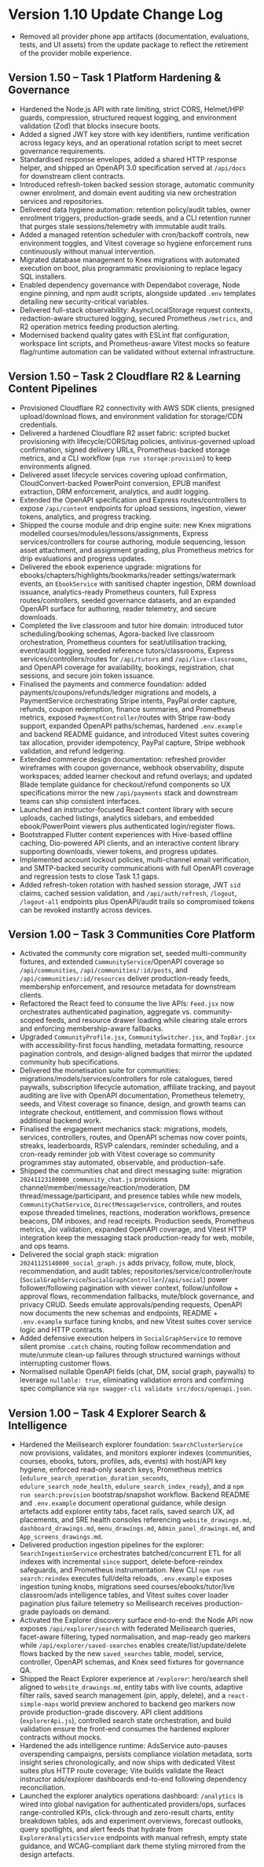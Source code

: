 # Version 1.10 Update Change Log

- Removed all provider phone app artifacts (documentation, evaluations, tests, and UI assets) from the update package to reflect the retirement of the provider mobile experience.

## Version 1.50 – Task 1 Platform Hardening & Governance

- Hardened the Node.js API with rate limiting, strict CORS, Helmet/HPP guards, compression, structured request logging, and environment validation (Zod) that blocks insecure boots.
- Added a signed JWT key store with key identifiers, runtime verification across legacy keys, and an operational rotation script to meet secret governance requirements.
- Standardised response envelopes, added a shared HTTP response helper, and shipped an OpenAPI 3.0 specification served at `/api/docs` for downstream client contracts.
- Introduced refresh-token backed session storage, automatic community owner enrolment, and domain event auditing via new orchestration services and repositories.
- Delivered data hygiene automation: retention policy/audit tables, owner enrolment triggers, production-grade seeds, and a CLI retention runner that purges stale sessions/telemetry with immutable audit trails.
- Added a managed retention scheduler with cron/backoff controls, new environment toggles, and Vitest coverage so hygiene enforcement runs continuously without manual intervention.
- Migrated database management to Knex migrations with automated execution on boot, plus programmatic provisioning to replace legacy SQL installers.
- Enabled dependency governance with Dependabot coverage, Node engine pinning, and npm audit scripts, alongside updated `.env` templates detailing new security-critical variables.
- Delivered full-stack observability: AsyncLocalStorage request contexts, redaction-aware structured logging, secured Prometheus `/metrics`, and R2 operation metrics feeding production alerting.
- Modernised backend quality gates with ESLint flat configuration, workspace lint scripts, and Prometheus-aware Vitest mocks so feature flag/runtime automation can be validated without external infrastructure.

## Version 1.50 – Task 2 Cloudflare R2 & Learning Content Pipelines

- Provisioned Cloudflare R2 connectivity with AWS SDK clients, presigned upload/download flows, and environment validation for storage/CDN credentials.
- Delivered a hardened Cloudflare R2 asset fabric: scripted bucket provisioning with lifecycle/CORS/tag policies, antivirus-governed upload confirmation, signed delivery URLs, Prometheus-backed storage metrics, and a CLI workflow (`npm run storage:provision`) to keep environments aligned.
- Delivered asset lifecycle services covering upload confirmation, CloudConvert-backed PowerPoint conversion, EPUB manifest extraction, DRM enforcement, analytics, and audit logging.
- Extended the OpenAPI specification and Express routes/controllers to expose `/api/content` endpoints for upload sessions, ingestion, viewer tokens, analytics, and progress tracking.
- Shipped the course module and drip engine suite: new Knex migrations modelled courses/modules/lessons/assignments, Express services/controllers for course authoring, module sequencing, lesson asset attachment, and assignment grading, plus Prometheus metrics for drip evaluations and progress updates.
- Delivered the ebook experience upgrade: migrations for ebooks/chapters/highlights/bookmarks/reader settings/watermark events, an `EbookService` with sanitised chapter ingestion, DRM download issuance, analytics-ready Prometheus counters, full Express routes/controllers, seeded governance datasets, and an expanded OpenAPI surface for authoring, reader telemetry, and secure downloads.
- Completed the live classroom and tutor hire domain: introduced tutor scheduling/booking schemas, Agora-backed live classroom orchestration, Prometheus counters for seat/utilisation tracking, event/audit logging, seeded reference tutors/classrooms, Express services/controllers/routes for `/api/tutors` and `/api/live-classrooms`, and OpenAPI coverage for availability, bookings, registration, chat sessions, and secure join token issuance.
- Finalised the payments and commerce foundation: added payments/coupons/refunds/ledger migrations and models, a PaymentService orchestrating Stripe intents, PayPal order capture, refunds, coupon redemption, finance summaries, and Prometheus metrics, exposed `PaymentController`/routes with Stripe raw-body support, expanded OpenAPI paths/schemas, hardened `.env.example` and backend README guidance, and introduced Vitest suites covering tax allocation, provider idempotency, PayPal capture, Stripe webhook validation, and refund ledgering.
- Extended commerce design documentation: refreshed provider wireframes with coupon governance, webhook observability, dispute workspaces; added learner checkout and refund overlays; and updated Blade template guidance for checkout/refund components so UX specifications mirror the new `/api/payments` stack and downstream teams can ship consistent interfaces.
- Launched an instructor-focused React content library with secure uploads, cached listings, analytics sidebars, and embedded ebook/PowerPoint viewers plus authenticated login/register flows.
- Bootstrapped Flutter content experiences with Hive-based offline caching, Dio-powered API clients, and an interactive content library supporting downloads, viewer tokens, and progress updates.
- Implemented account lockout policies, multi-channel email verification, and SMTP-backed security communications with full OpenAPI coverage and regression tests to close Task 1.1 gaps.
- Added refresh-token rotation with hashed session storage, JWT `sid` claims, cached session validation, and `/api/auth/refresh`, `/logout`, `/logout-all` endpoints plus OpenAPI/audit trails so compromised tokens can be revoked instantly across devices.

## Version 1.00 – Task 3 Communities Core Platform

- Activated the community core migration set, seeded multi-community fixtures, and extended `CommunityService`/OpenAPI coverage so `/api/communities`, `/api/communities/:id/posts`, and `/api/communities/:id/resources` deliver production-ready feeds, membership enforcement, and resource metadata for downstream clients.
- Refactored the React feed to consume the live APIs: `Feed.jsx` now orchestrates authenticated pagination, aggregate vs. community-scoped feeds, and resource drawer loading while clearing stale errors and enforcing membership-aware fallbacks.
- Upgraded `CommunityProfile.jsx`, `CommunitySwitcher.jsx`, and `TopBar.jsx` with accessibility-first focus handling, metadata formatting, resource pagination controls, and design-aligned badges that mirror the updated community hub specifications.
- Delivered the monetisation suite for communities: migrations/models/services/controllers for role catalogues, tiered paywalls, subscription lifecycle automation, affiliate tracking, and payout auditing are live with OpenAPI documentation, Prometheus telemetry, seeds, and Vitest coverage so finance, design, and growth teams can integrate checkout, entitlement, and commission flows without additional backend work.
- Finalised the engagement mechanics stack: migrations, models, services, controllers, routes, and OpenAPI schemas now cover points, streaks, leaderboards, RSVP calendars, reminder scheduling, and a cron-ready reminder job with Vitest coverage so community programmes stay automated, observable, and production-safe.
- Shipped the communities chat and direct messaging suite: migration `20241123100000_community_chat.js` provisions channel/member/message/reaction/moderation, DM thread/message/participant, and presence tables while new models, `CommunityChatService`, `DirectMessageService`, controllers, and routes expose threaded timelines, reactions, moderation workflows, presence beacons, DM inboxes, and read receipts. Production seeds, Prometheus metrics, Joi validation, expanded OpenAPI coverage, and Vitest HTTP integration keep the messaging stack production-ready for web, mobile, and ops teams.
- Delivered the social graph stack: migration `20241125140000_social_graph.js` adds privacy, follow, mute, block, recommendation, and audit tables; repositories/service/controller/route (`SocialGraphService`/`SocialGraphController`/`/api/social`) power follower/following pagination with viewer context, follow/unfollow + approval flows, recommendation fallbacks, mute/block governance, and privacy CRUD. Seeds emulate approvals/pending requests, OpenAPI now documents the new schemas and endpoints, README + `.env.example` surface tuning knobs, and new Vitest suites cover service logic and HTTP contracts.
- Added defensive execution helpers in `SocialGraphService` to remove silent promise `.catch` chains, routing follow recommendation and mute/unmute clean-up failures through structured warnings without interrupting customer flows.
- Normalised nullable OpenAPI fields (chat, DM, social graph, paywalls) to leverage `nullable: true`, eliminating validation errors and confirming spec compliance via `npx swagger-cli validate src/docs/openapi.json`.

## Version 1.00 – Task 4 Explorer Search & Intelligence

- Hardened the Meilisearch explorer foundation: `SearchClusterService` now provisions, validates, and monitors explorer indexes (communities,
  courses, ebooks, tutors, profiles, ads, events) with host/API key hygiene, enforced read-only search keys, Prometheus metrics
  (`edulure_search_operation_duration_seconds`, `edulure_search_node_health`, `edulure_search_index_ready`), and a `npm run search:provision`
  bootstrap/snapshot workflow. Backend README and `.env.example` document operational guidance, while design artefacts add explorer entity tabs,
  facet rails, saved search UX, ad placements, and SRE health consoles referencing `website_drawings.md`, `dashboard_drawings.md`,
  `menu_drawings.md`, `Admin_panel_drawings.md`, and `App_screens_drawings.md`.
- Delivered production ingestion pipelines for the explorer: `SearchIngestionService` orchestrates batched/concurrent ETL for all indexes with incremental `since` support, delete-before-reindex safeguards, and Prometheus instrumentation. New CLI `npm run search:reindex` executes full/delta reloads, `.env.example` exposes ingestion tuning knobs, migrations seed courses/ebooks/tutor/live classroom/ads intelligence tables, and Vitest suites cover loader pagination plus failure telemetry so Meilisearch receives production-grade payloads on demand.
- Activated the Explorer discovery surface end-to-end: the Node API now exposes `/api/explorer/search` with federated Meilisearch queries, facet-aware filtering, typed normalisation, and map-ready geo markers while `/api/explorer/saved-searches` enables create/list/update/delete flows backed by the new `saved_searches` table, model, service, controller, OpenAPI schemas, and Knex seed fixtures for governance QA.
- Shipped the React Explorer experience at `/explorer`: hero/search shell aligned to `website_drawings.md`, entity tabs with live counts, adaptive filter rails, saved search management (pin, apply, delete), and a `react-simple-maps` world preview anchored to backend geo markers now provide production-grade discovery. API client additions (`explorerApi.js`), controlled search state orchestration, and build validation ensure the front-end consumes the hardened explorer contracts without mocks.
- Hardened the ads intelligence runtime: AdsService auto-pauses overspending campaigns, persists compliance violation metadata, sorts insight series chronologically, and now ships with dedicated Vitest suites plus HTTP route coverage; Vite builds validate the React instructor ads/explorer dashboards end-to-end following dependency reconciliation.
- Launched the explorer analytics operations dashboard: `/analytics` is wired into global navigation for authenticated providers/ops, surfaces range-controlled KPIs, click-through and zero-result charts, entity breakdown tables, ads and experiment overviews, forecast outlooks, query spotlights, and alert feeds that hydrate from `ExplorerAnalyticsService` endpoints with manual refresh, empty state guidance, and WCAG-compliant dark theme styling mirrored from the design artefacts.
